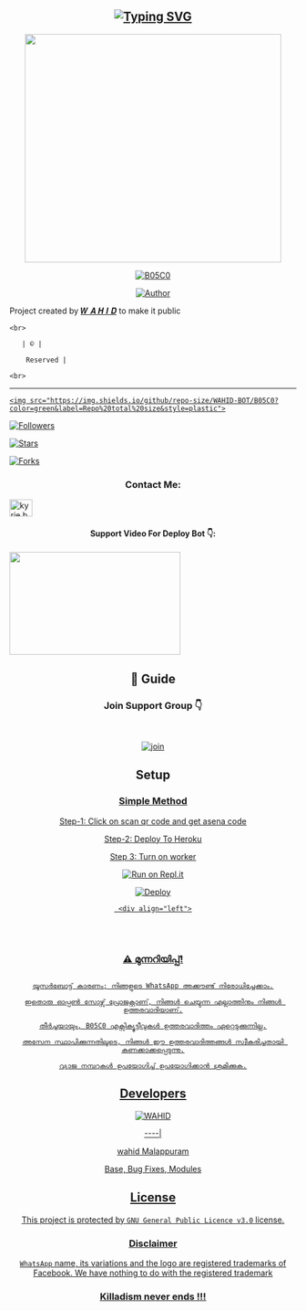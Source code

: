 <div align="center">

  

## [![Typing SVG](https://readme-typing-svg.herokuapp.com?font=Times+new+roman&color=F7001E&size=25&lines=B05C0+Whatsapp+Bot;With+Tons+of+features;Complete+Malayalam+content;Best+Bgm+Bot;Edited+from+WhatsAsena;Made+By+WAHID)](https://git.io/typing-svg)

  <a href="https://youtu.be/iRLphwWvxrs" target="blank"><img align="center" src="NL.png" height="400" width="450" /></a>

</p>

  

  <p align="center">

<a href="#"><img title="B05C0" src="https://img.shields.io/badge/B05C0-green?colorA=%23ff0000&colorB=%23017e40&style=for-the-badge"></a>

</p>

  <p align="center">

<a href="https://github.com/WAHID-BOT"><img title="Author" src="https://img.shields.io/badge/Author-wagid-kallumthodi/bosco?color=f7df1e&style=for-the-badge&logo=whatsapp"></a>

</p>

</div>

<p align="center">

Project created by <a href="https://github.com/WAHID-BOT">𝑾 𝑨 𝑯 𝑰 𝑫</a> to make it public

    <br>

       | © |

        Reserved |

    <br> 

</p>

----

  <p align="center">

  <a href="httsp://github.com/WAHID-BOT/B05C0">

    <img src="https://img.shields.io/github/repo-size/WAHID-BOT/B05C0?color=green&label=Repo%20total%20size&style=plastic">

<p align="center">

<a href="https://github.com/WAHID-BOT/followers"><img title="Followers" src="https://img.shields.io/github/followers/WAHID-BOT?color=f7df1e&style=flat-square"></a>

<a href="https://github.com/WAHID-BOT/B05C0/stargazers/"><img title="Stars" src="https://img.shields.io/github/stars/WAHID-BOT/B05C0?color=f7df1e&style=flat-square"></a>

<a href="https://github.com/WAHID-BOT/B05C0/network/members"><img title="Forks" src="https://img.shields.io/github/forks/WAHID-BOT/B05C0?color=f7df1e&style=flat-square"></a>

<h3 align="center">Contact Me:</h3>

<p align="center">

<a href="https://instagram.com/w4hid_jr" target="blank"><img align="center" src="https://cdn.jsdelivr.net/npm/simple-icons@3.0.1/icons/instagram.svg" alt="kyrie.baran" height="30" width="40" /></a>

</p>

<h4 align="center">Support Video For Deploy Bot 👇:</h4>

<p align="center">

<a href="https://youtu.be/L8E4enqfYik" target="blank"><img align="center" src="https://i.ytimg.com/vi/iRLphwWvxrs/maxresdefault.jpg" height="180" width="300" /></a>

</p>

  

<div align="center">

## 📢 Guide

### Join Support Group 👇

   

<br>

  <div align="center">

    

  [![join](https://opportunitiesforyoungkenyans.co.ke/wp-content/uploads/2020/05/images.png-whatsapp.png)](https://chat.whatsapp.com/EKVj4VNByQkAIzapCt8qLl)

    

## Setup

<div align="center">

  ### <u> Simple Method <u>

  Step-1: Click on scan qr code and get asena code

  

  Step-2: Deploy To Heroku

  

  Step 3: Turn on worker

  

[![Run on Repl.it](https://www.linkpicture.com/q/Untitled-3_10.jpg)](https://replit.com/@souravkl11/Raganork-QR)

[![Deploy](https://www.linkpicture.com/q/heroku.jpg)](https://heroku.com/deploy?template=https://github.com/bot-repo/bot-setting.git)

     <div align="left">

<br>

<br >

  

### ⚠️ മുന്നറിയിപ്പ്! 

```

യൂസർബോട്ട് കാരണം; നിങ്ങളുടെ WhatsApp അക്കൗണ്ട് നിരോധിച്ചേക്കാം.

ഇതൊരു ഓപ്പൺ സോഴ്സ് പ്രോജക്റ്റാണ്, നിങ്ങൾ ചെയ്യുന്ന എല്ലാത്തിനും നിങ്ങൾ ഉത്തരവാദിയാണ്.

തീർച്ചയായും, B05C0 എക്സിക്യൂട്ടീവുകൾ ഉത്തരവാദിത്തം ഏറ്റെടുക്കുന്നില്ല.

അസേന സ്ഥാപിക്കുന്നതിലൂടെ, നിങ്ങൾ ഈ ഉത്തരവാദിത്തങ്ങൾ സ്വീകരിച്ചതായി കണക്കാക്കപ്പെടുന്നു.

വ്യാജ നമ്പറുകൾ ഉപയോഗിച്ച് ഉപയോഗിക്കാൻ ശ്രമിക്കുക.

```

## Developers

  <div align="center">

    

  [![WAHID](https://github.com/WAHID-BOT.png?size=100)](https://github.com/WAHID-BOT) 

----|

   [wahid Malappuram](https://github.com/WAHID-BOT) 

Base, Bug Fixes, Modules

  </div>

   

  

## License

This project is protected by `GNU General Public Licence v3.0` license.

### Disclaimer

`WhatsApp` name, its variations and the logo are registered trademarks of Facebook. We have nothing to do with the registered trademark

  <div align="center">

  

### Killadism never ends !!!

 
